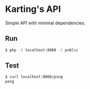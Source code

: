 Karting's API
=============
Simple API with minimal dependencies.


## Run
```bash
$ php -S localhost:8000 -t public
```


## Test
```bash
$ curl localhost:8000/ping
pong
```
